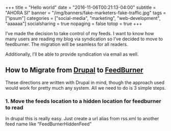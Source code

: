 +++
title = "Hello world"
date = "2016-11-06T00:21:13-04:00"
subtitle = "AHORA SI"
banner = "/img/banners/fake-marketers-fake-traffic.jpg"
tags = ["ipsum"]
categories = ["social-media", "marketing", "web-development", "aaaaaa"]
socialsharing = true
nopaging = false
totop = true
+++

I’ve made the decision to take control of my feeds. I want to know how
many users are reading my blog via syndication so I’ve decided to move to
feedburner. The migration will be seamless for all readers.

<!--more-->

Additionally, I’ll be able to provide syndication via email as well.

How to Migrate from [Drupal](http://www.drupal.org "Drupal") to [FeedBurner](http://www.feedburner.com/ "FeedBurner")
---------------------------------------------------------------------------------------------------------------------

These directions are written with Drupal in mind, though the approach
used would work for pretty much any system. All we need to do is 3
simple steps.

### 1. Move the feeds location to a hidden location for feedburner to read

In drupal this is really easy. Just create a url alias from rss.xml to
another feed name like “FeedBurnerHiddenFeed”

